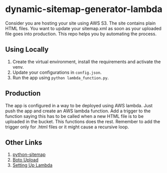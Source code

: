 # dynamic-sitemap-generator-lambda

Consider you are hosting your site using AWS S3. The site contains plain HTML files.
You want to update your sitemap.xml as soon as your uploaded file goes into production.
This repo helps you by automating the process.

## Using Locally
1. Create the virtual environment, install the requirements and activate the venv.
2. Update your configurations in `config.json`.
3. Run the app using `python lambda_function.py`.

## Production

The app is configured in a way to be deployed using AWS lambda. Just push the app and create an
AWS lambda function. Add a trigger to the function saying this has to be called when a new HTML file
is to be uploaded in the bucket. This functions does the rest. Remember to add the trigger only for
.html files or it might cause a recursive loop.

## Other Links
1. [python-sitemap](https://github.com/c4software/python-sitemap)
2. [Boto Upload](https://boto3.amazonaws.com/v1/documentation/api/latest/guide/s3-uploading-files.html)
3. [Setting Up Lambda](https://docs.aws.amazon.com/AmazonCloudWatch/latest/events/RunLambdaSchedule.html)
